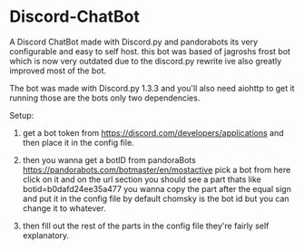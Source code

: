 # Discord-ChatBot
A Discord ChatBot made with Discord.py and pandorabots its very configurable and easy to self host. this bot was based of jagroshs frost bot which is now very outdated due to the discord.py rewrite ive also greatly improved most of the bot.

The bot was made with Discord.py 1.3.3 and you'll also need aiohttp to get it running those are the bots only two dependencies. 


Setup:

1) get a bot token from https://discord.com/developers/applications and then place it in the config file.

2) then you wanna get a botID from pandoraBots https://pandorabots.com/botmaster/en/mostactive pick a bot from here click on it and on the url section you should see a part thats like botid=b0dafd24ee35a477 you wanna copy the part after the equal sign and put it in the config file by default chomsky is the bot id but you can change it to whatever.

3) then fill out the rest of the parts in the config file they're fairly self explanatory.
  
